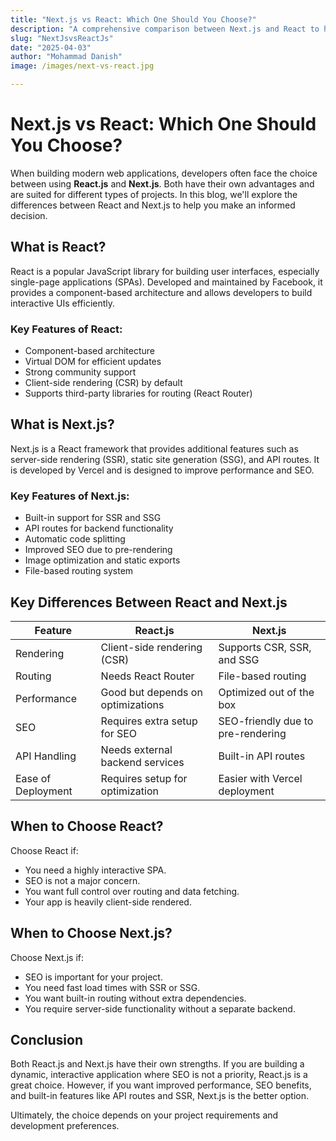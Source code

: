 ```yaml
---
title: "Next.js vs React: Which One Should You Choose?"
description: "A comprehensive comparison between Next.js and React to help you decide which one is best for your project."
slug: "NextJsvsReactJs"
date: "2025-04-03"
author: "Mohammad Danish"
image: /images/next-vs-react.jpg

---
```


# Next.js vs React: Which One Should You Choose?

When building modern web applications, developers often face the choice between using **React.js** and **Next.js**. Both have their own advantages and are suited for different types of projects. In this blog, we'll explore the differences between React and Next.js to help you make an informed decision.

## What is React?
React is a popular JavaScript library for building user interfaces, especially single-page applications (SPAs). Developed and maintained by Facebook, it provides a component-based architecture and allows developers to build interactive UIs efficiently.

### Key Features of React:
- Component-based architecture
- Virtual DOM for efficient updates
- Strong community support
- Client-side rendering (CSR) by default
- Supports third-party libraries for routing (React Router)

## What is Next.js?
Next.js is a React framework that provides additional features such as server-side rendering (SSR), static site generation (SSG), and API routes. It is developed by Vercel and is designed to improve performance and SEO.

### Key Features of Next.js:
- Built-in support for SSR and SSG
- API routes for backend functionality
- Automatic code splitting
- Improved SEO due to pre-rendering
- Image optimization and static exports
- File-based routing system

## Key Differences Between React and Next.js

| Feature | React.js | Next.js |
|---------|---------|---------|
| Rendering | Client-side rendering (CSR) | Supports CSR, SSR, and SSG |
| Routing | Needs React Router | File-based routing |
| Performance | Good but depends on optimizations | Optimized out of the box |
| SEO | Requires extra setup for SEO | SEO-friendly due to pre-rendering |
| API Handling | Needs external backend services | Built-in API routes |
| Ease of Deployment | Requires setup for optimization | Easier with Vercel deployment |

## When to Choose React?
Choose React if:
- You need a highly interactive SPA.
- SEO is not a major concern.
- You want full control over routing and data fetching.
- Your app is heavily client-side rendered.

## When to Choose Next.js?
Choose Next.js if:
- SEO is important for your project.
- You need fast load times with SSR or SSG.
- You want built-in routing without extra dependencies.
- You require server-side functionality without a separate backend.

## Conclusion
Both React.js and Next.js have their own strengths. If you are building a dynamic, interactive application where SEO is not a priority, React.js is a great choice. However, if you want improved performance, SEO benefits, and built-in features like API routes and SSR, Next.js is the better option.

Ultimately, the choice depends on your project requirements and development preferences.
